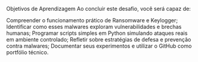 Objetivos de Aprendizagem 
Ao concluir este desafio, você será capaz de: 

Compreender o funcionamento prático de Ransomware e Keylogger;
Identificar como esses malwares exploram vulnerabilidades e brechas humanas;
Programar scripts simples em Python simulando ataques reais em ambiente controlado;
Refletir sobre estratégias de defesa e prevenção contra malwares;
Documentar seus experimentos e utilizar o GitHub como portfólio técnico.

